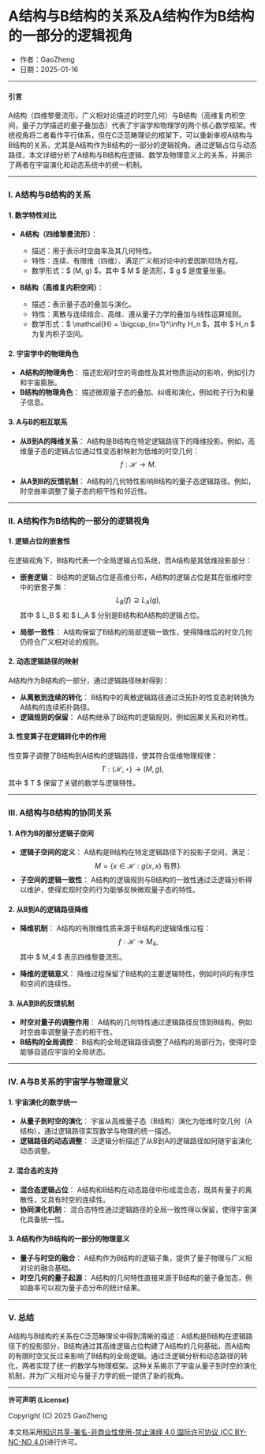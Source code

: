 # **A结构与B结构的关系及A结构作为B结构的一部分的逻辑视角**

- 作者：GaoZheng
- 日期：2025-01-16

---

#### **引言**

A结构（四维黎曼流形，广义相对论描述的时空几何）与B结构（高维复内积空间，量子力学描述的量子叠加态）代表了宇宙学和物理学的两个核心数学框架。传统视角将二者看作平行体系，但在C泛范畴理论的框架下，可以重新审视A结构与B结构的关系，尤其是A结构作为B结构的一部分的逻辑视角。通过逻辑占位与动态路径，本文详细分析了A结构与B结构在逻辑、数学及物理意义上的关系，并揭示了两者在宇宙演化和动态系统中的统一机制。

---

### **I. A结构与B结构的关系**

#### **1. 数学特性对比**
- **A结构（四维黎曼流形）**：
  - 描述：用于表示时空曲率及其几何特性。
  - 特性：连续、有限维（四维）、满足广义相对论中的爱因斯坦场方程。
  - 数学形式：$ (M, g) $，其中 $ M $ 是流形，$ g $ 是度量张量。

- **B结构（高维复内积空间）**：
  - 描述：表示量子态的叠加与演化。
  - 特性：离散与连续结合、高维、遵从量子力学的叠加与线性运算规则。
  - 数学形式：$ \mathcal{H} = \bigcup_{n=1}^\infty H_n $，其中 $ H_n $ 为复内积子空间。

#### **2. 宇宙学中的物理角色**
- **A结构的物理角色**：
  描述宏观时空的弯曲性及其对物质运动的影响，例如引力和宇宙膨胀。
- **B结构的物理角色**：
  描述微观量子态的叠加、纠缠和演化，例如粒子行为和量子信息。

#### **3. A与B的相互联系**
- **从B到A的降维关系**：
  A结构是B结构在特定逻辑路径下的降维投影。例如，高维量子态的逻辑占位通过性变态射映射为低维的时空几何：
  $$
  f : \mathcal{H} \to M.
  $$

- **从A到B的反馈机制**：
  A结构的几何特性影响B结构的量子态逻辑路径。例如，时空曲率调整了量子态的相干性和邻近性。

---

### **II. A结构作为B结构的一部分的逻辑视角**

#### **1. 逻辑占位的嵌套性**
在逻辑视角下，B结构代表一个全局逻辑占位系统，而A结构是其低维投影部分：
- **嵌套逻辑**：
  B结构的逻辑占位是高维分布，A结构的逻辑占位是其在低维时空中的嵌套子集：
  $$
  L_B(f) \supseteq L_A(g),
  $$
  其中 $ L_B $ 和 $ L_A $ 分别是B结构和A结构的逻辑占位。

- **局部一致性**：
  A结构保留了B结构的局部逻辑一致性，使得降维后的时空几何仍符合广义相对论的规则。

#### **2. 动态逻辑路径的映射**
A结构作为B结构的一部分，通过逻辑路径映射得到：
- **从离散到连续的转化**：
  B结构中的离散逻辑路径通过泛拓扑的性变态射转换为A结构的连续拓扑路径。
- **逻辑规则的保留**：
  A结构继承了B结构的逻辑规则，例如因果关系和对称性。

#### **3. 性变算子在逻辑转化中的作用**
性变算子调整了B结构到A结构的逻辑路径，使其符合低维物理规律：
$$
T : (\mathcal{H}, \star) \to (M, g),
$$
其中 $ T $ 保留了关键的数学与逻辑特性。

---

### **III. A结构与B结构的协同关系**

#### **1. A作为B的部分逻辑子空间**
- **逻辑子空间的定义**：
  A结构是B结构在特定逻辑路径下的投影子空间，满足：
  $$
  M = \{x \in \mathcal{H} : g(x, x) \text{ 有界}\}.
  $$
- **子空间的逻辑一致性**：
  A结构的逻辑规则与B结构的一致性通过泛逻辑分析得以维护，使得宏观时空的行为能够反映微观量子态的特性。

#### **2. 从B到A的逻辑路径降维**
- **降维机制**：
  A结构的有限维性质来源于B结构的逻辑降维过程：
  $$
  f : \mathcal{H} \to M_4,
  $$
  其中 $ M_4 $ 表示四维黎曼流形。

- **降维的逻辑意义**：
  降维过程保留了B结构的主要逻辑特性，例如时间的有序性和空间的连续性。

#### **3. 从A到B的反馈机制**
- **时空对量子的调整作用**：
  A结构的几何特性通过逻辑路径反馈到B结构，例如时空曲率调整量子态的相干性。
- **B结构的全局调控**：
  B结构的全局逻辑路径调整了A结构的局部行为，使得时空能够自适应宇宙的全局状态。

---

### **IV. A与B关系的宇宙学与物理意义**

#### **1. 宇宙演化的数学统一**
- **从量子到时空的演化**：
  宇宙从高维量子态（B结构）演化为低维时空几何（A结构），通过逻辑路径实现数学与物理的统一描述。
- **逻辑路径的动态调整**：
  泛逻辑分析描述了从B到A的逻辑路径如何随宇宙演化动态调整。

#### **2. 混合态的支持**
- **混合态逻辑占位**：
  A结构和B结构在动态路径中形成混合态，既具有量子的离散性，又具有时空的连续性。
- **协同演化机制**：
  混合态特性通过逻辑路径的全局一致性得以保留，使得宇宙演化具备统一性。

#### **3. A结构作为B结构的一部分的物理意义**
- **量子与时空的融合**：
  A结构作为B结构的逻辑子集，提供了量子物理与广义相对论的融合基础。
- **时空几何的量子起源**：
  A结构的几何特性直接来源于B结构的量子叠加态，例如曲率可以视为量子态分布的统计结果。

---

### **V. 总结**

A结构与B结构的关系在C泛范畴理论中得到清晰的描述：A结构是B结构在逻辑路径下的投影部分，B结构通过其高维逻辑占位构建了A结构的几何基础，而A结构的有限时空又反过来影响了B结构的全局逻辑。通过泛逻辑分析和动态路径的转化，两者实现了统一的数学与物理框架。这种关系揭示了宇宙从量子到时空的演化机制，并为广义相对论与量子力学的统一提供了新的视角。

---

**许可声明 (License)**

Copyright (C) 2025 GaoZheng 

本文档采用[知识共享-署名-非商业性使用-禁止演绎 4.0 国际许可协议 (CC BY-NC-ND 4.0)](https://creativecommons.org/licenses/by-nc-nd/4.0/deed.zh-Hans)进行许可。

